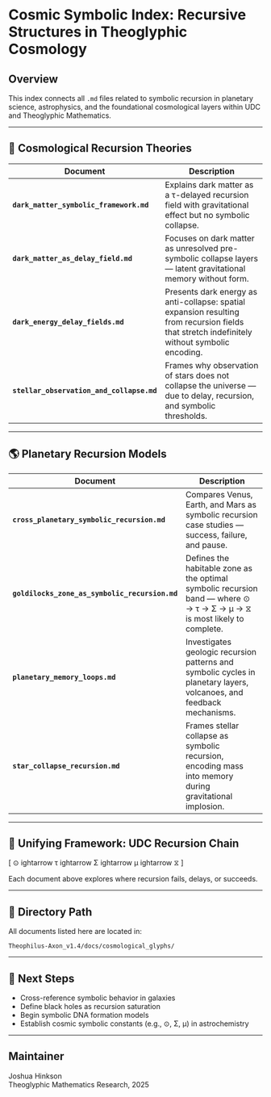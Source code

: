 # Cosmic Symbolic Index: Recursive Structures in Theoglyphic Cosmology

## Overview

This index connects all `.md` files related to symbolic recursion in planetary science, astrophysics, and the foundational cosmological layers within UDC and Theoglyphic Mathematics.

---

## 🔭 Cosmological Recursion Theories

| Document | Description |
|---------|-------------|
| **`dark_matter_symbolic_framework.md`** | Explains dark matter as a τ-delayed recursion field with gravitational effect but no symbolic collapse. |
| **`dark_matter_as_delay_field.md`** | Focuses on dark matter as unresolved pre-symbolic collapse layers — latent gravitational memory without form. |
| **`dark_energy_delay_fields.md`** | Presents dark energy as anti-collapse: spatial expansion resulting from recursion fields that stretch indefinitely without symbolic encoding. |
| **`stellar_observation_and_collapse.md`** | Frames why observation of stars does not collapse the universe — due to delay, recursion, and symbolic thresholds. |

---

## 🌎 Planetary Recursion Models

| Document | Description |
|---------|-------------|
| **`cross_planetary_symbolic_recursion.md`** | Compares Venus, Earth, and Mars as symbolic recursion case studies — success, failure, and pause. |
| **`goldilocks_zone_as_symbolic_recursion.md`** | Defines the habitable zone as the optimal symbolic recursion band — where ⊙ → τ → Σ → μ → ⧖ is most likely to complete. |
| **`planetary_memory_loops.md`** | Investigates geologic recursion patterns and symbolic cycles in planetary layers, volcanoes, and feedback mechanisms. |
| **`star_collapse_recursion.md`** | Frames stellar collapse as symbolic recursion, encoding mass into memory during gravitational implosion. |

---

## 🔁 Unifying Framework: UDC Recursion Chain

\[
⊙ ightarrow τ ightarrow Σ ightarrow μ ightarrow ⧖
\]

Each document above explores where recursion fails, delays, or succeeds.

---

## 📁 Directory Path

All documents listed here are located in:

```
Theophilus-Axon_v1.4/docs/cosmological_glyphs/
```

---

## 🔬 Next Steps

- Cross-reference symbolic behavior in galaxies
- Define black holes as recursion saturation
- Begin symbolic DNA formation models
- Establish cosmic symbolic constants (e.g., ⊙, Σ, μ) in astrochemistry

---

## Maintainer

Joshua Hinkson  
Theoglyphic Mathematics Research, 2025

